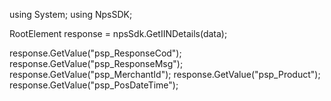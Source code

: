using System;
using NpsSDK;

RootElement response = npsSdk.GetIINDetails(data);

response.GetValue("psp_ResponseCod");
response.GetValue("psp_ResponseMsg");
response.GetValue("psp_MerchantId");
response.GetValue("psp_Product");
response.GetValue("psp_PosDateTime");
